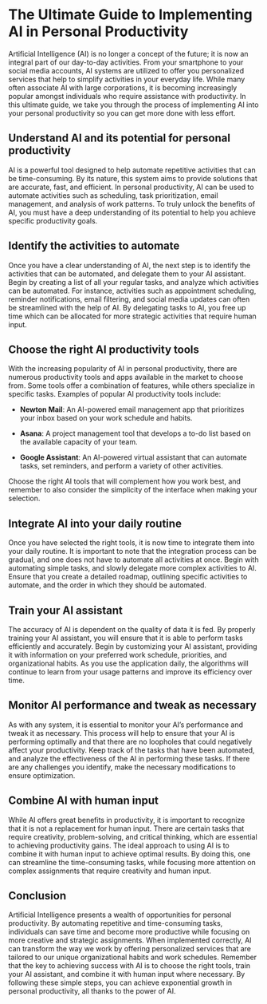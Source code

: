 # The Ultimate Guide to Implementing AI in Personal Productivity

Artificial Intelligence (AI) is no longer a concept of the future; it is now an integral part of our day-to-day activities. From your smartphone to your social media accounts, AI systems are utilized to offer you personalized services that help to simplify activities in your everyday life. While many often associate AI with large corporations, it is becoming increasingly popular amongst individuals who require assistance with productivity. In this ultimate guide, we take you through the process of implementing AI into your personal productivity so you can get more done with less effort.

## Understand AI and its potential for personal productivity

AI is a powerful tool designed to help automate repetitive activities that can be time-consuming. By its nature, this system aims to provide solutions that are accurate, fast, and efficient. In personal productivity, AI can be used to automate activities such as scheduling, task prioritization, email management, and analysis of work patterns. To truly unlock the benefits of AI, you must have a deep understanding of its potential to help you achieve specific productivity goals.

## Identify the activities to automate

Once you have a clear understanding of AI, the next step is to identify the activities that can be automated, and delegate them to your AI assistant. Begin by creating a list of all your regular tasks, and analyze which activities can be automated. For instance, activities such as appointment scheduling, reminder notifications, email filtering, and social media updates can often be streamlined with the help of AI. By delegating tasks to AI, you free up time which can be allocated for more strategic activities that require human input.

## Choose the right AI productivity tools

With the increasing popularity of AI in personal productivity, there are numerous productivity tools and apps available in the market to choose from. Some tools offer a combination of features, while others specialize in specific tasks. Examples of popular AI productivity tools include:

* **Newton Mail**: An AI-powered email management app that prioritizes your inbox based on your work schedule and habits.

* **Asana**: A project management tool that develops a to-do list based on the available capacity of your team.

* **Google Assistant**: An AI-powered virtual assistant that can automate tasks, set reminders, and perform a variety of other activities.

Choose the right AI tools that will complement how you work best, and remember to also consider the simplicity of the interface when making your selection.

## Integrate AI into your daily routine

Once you have selected the right tools, it is now time to integrate them into your daily routine. It is important to note that the integration process can be gradual, and one does not have to automate all activities at once. Begin with automating simple tasks, and slowly delegate more complex activities to AI. Ensure that you create a detailed roadmap, outlining specific activities to automate, and the order in which they should be automated.

## Train your AI assistant

The accuracy of AI is dependent on the quality of data it is fed. By properly training your AI assistant, you will ensure that it is able to perform tasks efficiently and accurately. Begin by customizing your AI assistant, providing it with information on your preferred work schedule, priorities, and organizational habits. As you use the application daily, the algorithms will continue to learn from your usage patterns and improve its efficiency over time.

## Monitor AI performance and tweak as necessary

As with any system, it is essential to monitor your AI’s performance and tweak it as necessary. This process will help to ensure that your AI is performing optimally and that there are no loopholes that could negatively affect your productivity. Keep track of the tasks that have been automated, and analyze the effectiveness of the AI in performing these tasks. If there are any challenges you identify, make the necessary modifications to ensure optimization.

## Combine AI with human input

While AI offers great benefits in productivity, it is important to recognize that it is not a replacement for human input. There are certain tasks that require creativity, problem-solving, and critical thinking, which are essential to achieving productivity gains. The ideal approach to using AI is to combine it with human input to achieve optimal results. By doing this, one can streamline the time-consuming tasks, while focusing more attention on complex assignments that require creativity and human input.

## Conclusion

Artificial Intelligence presents a wealth of opportunities for personal productivity. By automating repetitive and time-consuming tasks, individuals can save time and become more productive while focusing on more creative and strategic assignments. When implemented correctly, AI can transform the way we work by offering personalized services that are tailored to our unique organizational habits and work schedules. Remember that the key to achieving success with AI is to choose the right tools, train your AI assistant, and combine it with human input where necessary. By following these simple steps, you can achieve exponential growth in personal productivity, all thanks to the power of AI.